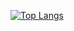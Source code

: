 [![Top Langs](https://github-readme-stats.vercel.app/api/top-langs/?username=kgrozanski)](https://github.com/anuraghazra/github-readme-stats)
<!--
**KGRozanski/KGRozanski** is a ✨ _special_ ✨ repository because its `README.md` (this file) appears on your GitHub profile.

Here are some ideas to get you started:

- 🔭 I’m currently working on ...
- 🌱 I’m currently learning ...
- 👯 I’m looking to collaborate on ...
- 🤔 I’m looking for help with ...
- 💬 Ask me about ...
- 📫 How to reach me: ...
- 😄 Pronouns: ...
- ⚡ Fun fact: ...
-->
